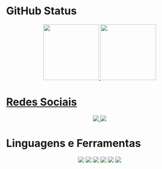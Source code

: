 # GitHub Status
<div align="center">
  <a href="https://github.com/giovannipereiradev">
  <img height="150em" src="https://github-readme-stats.vercel.app/api?username=giovannipereiradev&show_icons=false&title_color=ffe400&text_color=ffffff&bg_color=151515&include_all_commits=true&count_private=true"/>
  <img height="150em" src="https://github-readme-stats.vercel.app/api/top-langs/?username=giovannipereiradev&layout=compact&langs_count=7&title_color=ffe400&text_color=ffffff&bg_color=151515"/>
</div>

# Redes Sociais
<div align="center">
  <a href="https://giovannipereiradev.github.io/my-portifolio/" target="_blank">
    <img src="https://img.shields.io/badge/website-000000?style=for-the-badge&logo=About.me&logoColor=white">
  </a>
  <a href="https://www.linkedin.com/in/giovanni-pereira-tavares/" target="_blank">
    <img src="https://img.shields.io/badge/LinkedIn-0077B5?style=for-the-badge&logo=linkedin&logoColor=white">
  </a>
</div>

# Linguagens e Ferramentas
<div align="center">
  <img src="https://img.shields.io/badge/JavaScript-F7DF1E?style=for-the-badge&logo=javascript&logoColor=black" target="_blank">
  <img src="https://img.shields.io/badge/Node.js-43853D?style=for-the-badge&logo=node.js&logoColor=white" target="_blank">
  <img src="https://img.shields.io/badge/HTML5-E34F26?style=for-the-badge&logo=html5&logoColor=white" target="_blank">
  <img src="https://img.shields.io/badge/CSS3-1572B6?style=for-the-badge&logo=css3&logoColor=white" target="_blank">
  <img src="https://img.shields.io/badge/MongoDB-4EA94B?style=for-the-badge&logo=mongodb&logoColor=white" target="_blank">
  <img src="https://img.shields.io/badge/MySQL-005C84?style=for-the-badge&logo=mysql&logoColor=white" target="_blank">
</div>

